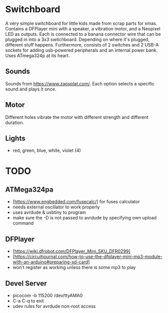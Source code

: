 # Switchboard 

A very simple switchboard for little kids made from scrap parts for xmas. Contains a DFPlayer mini with a speaker, a vibration motor, and a Neopixel LED as outputs. Each is connected to a banana connector wire that can be plugged in into a 3x3 switchboard. Depending on where it's plugged, different stuff happens. Furthermore, consists of 2 switches and 2 USB-A sockets for adding usb-powered peripherals and an internal power bank. Uses ATmega324p at its heart. 

## Sounds

Sounds from https://www.zapsplat.com/. Each option selects a specific sound and plays it once. 

## Motor

Different holes vibrate the motor with different strength and different duration. 

## Lights

- red, green, blue, white, violet (4)





# TODO 



## ATMega324pa

- [https://www.engbedded.com/fusecalc/] for fuses calculator
- needs external oscillator to work properly
- uses avrdude & usbtiny to program
- make sure the -D is not passed to avrdude by specifying own upload command

## DFPlayer

- [https://wiki.dfrobot.com/DFPlayer_Mini_SKU_DFR0299] 
- [https://circuitjournal.com/how-to-use-the-dfplayer-mini-mp3-module-with-an-arduino#preparing-sd-card]
- won't register as working unless there is some mp3 to play

## Devel Server

- picocom -b 115200 /dev/ttyAMA0
- C-a C-q to exit
- udev rules for avrdude non-root access